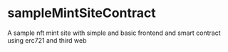 # sampleMintSiteContract
A sample nft mint site with simple and basic frontend and smart contract using erc721 and third web
